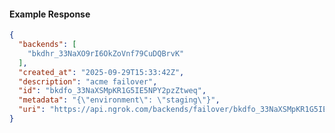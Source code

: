 <!-- Code generated for API Clients. DO NOT EDIT. -->

#### Example Response

```json
{
  "backends": [
    "bkdhr_33NaXO9rI6OkZoVnf79CuDQBrvK"
  ],
  "created_at": "2025-09-29T15:33:42Z",
  "description": "acme failover",
  "id": "bkdfo_33NaXSMpKR1G5IE5NPY2pzZtweq",
  "metadata": "{\"environment\": \"staging\"}",
  "uri": "https://api.ngrok.com/backends/failover/bkdfo_33NaXSMpKR1G5IE5NPY2pzZtweq"
}
```
